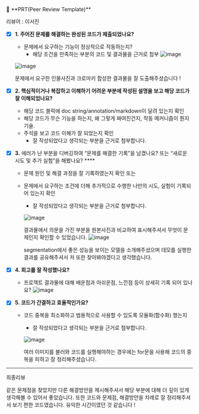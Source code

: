 <aside>
📢 **PRT(Peer Review Template)**

리뷰어 : 이서진

- [x]  **1. 주어진 문제를 해결하는 완성된 코드가 제출되었나요?**
    - 문제에서 요구하는 기능이 정상적으로 작동하는지?
        - 해당 조건을 만족하는 부분의 코드 및 결과물을 근거로 첨부
    ![image](https://github.com/seowookim/seowookim.github.io/assets/124623358/693742f7-640d-46cd-a3e2-3d2c6d17d690)

   ![image](https://github.com/seowookim/seowookim.github.io/assets/124623358/bddfe6e5-27d0-485b-992f-c55fabfacd3a)

    
    문제에서 요구한 인물사진과 크로마키 합성한 결과물을 잘 도출해주셨습니다 !
    
- [x]  **2. 핵심적이거나 복잡하고 이해하기 어려운 부분에 작성된 설명을 보고 해당 코드가 잘 이해되었나요?**
    - 해당 코드 블럭에 doc string/annotation/markdown이 달려 있는지 확인
    - 해당 코드가 무슨 기능을 하는지, 왜 그렇게 짜여진건지, 작동 메커니즘이 뭔지 기술.
    - 주석을 보고 코드 이해가 잘 되었는지 확인
        - 잘 작성되었다고 생각되는 부분을 근거로 첨부합니다.
        
- [x]  **3.** 에러가 난 부분을 디버깅하여 “문제를 해결한 기록”을 남겼나요? 또는
   “새로운 시도 및 추가 실험”을 해봤나요? ****
    - 문제 원인 및 해결 과정을 잘 기록하였는지 확인 또는
    - 문제에서 요구하는 조건에 더해 추가적으로 수행한 나만의 시도, 
    실험이 기록되어 있는지 확인
        - 잘 작성되었다고 생각되는 부분을 근거로 첨부합니다.
        
        ![image](https://github.com/seowookim/seowookim.github.io/assets/124623358/a16b3ffb-2b72-46ff-93e5-c002839ea1f7)

        
        결과물에서 의문을 가진 부분을 원본사진과 비교하여 표시해주셔서 무엇이 문제인지 확인할 수 있었습니다.
        ![image](https://github.com/seowookim/seowookim.github.io/assets/124623358/c680b2b0-3e1b-4795-89ba-233ac2556fac)
        
        segmentation에서 좋은 성능을 보이는 모델을 소개해주셨으며 데모를 실행한 결과를 공유해주셔서 저 또한 찾아봐야겠다고 생각했습니다.
        
- [x]  **4. 회고를 잘 작성했나요?**
    - 프로젝트 결과물에 대해 배운점과 아쉬운점, 느낀점 등이 상세히 기록 되어 있나요?
    ![image](https://github.com/seowookim/seowookim.github.io/assets/124623358/3beab874-4811-4fa6-809b-d70915838216)

    
- [x]  **5. 코드가 간결하고 효율적인가요?**
    - 코드 중복을 최소화하고 범용적으로 사용할 수 있도록 모듈화(함수화) 했는지
        - 잘 작성되었다고 생각되는 부분을 근거로 첨부합니다.
        
        ![image](https://github.com/seowookim/seowookim.github.io/assets/124623358/d33d1a55-b994-4b86-97bb-407f39d36919)

        
        여러 이미지를 불러와 코드를 실행해야하는 경우에는 for문을 사용해 코드의 중복을 피하고 잘 정리해주셨습니다.
        

---

최종리뷰

같은 문제점을 찾았지만 다른 해결방안을 제시해주셔서 해당 부분에 대해 더 깊이 있게 생각해볼 수 있어서 좋았습니다. 또한 코드와 문제점, 해결방안을 차례로 잘 정리해주셔서 보기 편한 코드였습니다. 유익한 시간이였던 것 같습니다 !

</aside>
